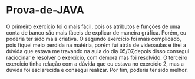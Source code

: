 # Prova-de-JAVA

O primeiro exercício foi o mais fácil, pois os atributos e funções de uma conta de banco são mais fáceis de explicar de maneira gráfica. Porém, eu poderia ter sido mais criativa.
O segundo exercício foi mais complicado, pois fiquei meio perdida na matéria, porém fui atrás de videoaulas e tirei a dúvida que estava me travando na aula do dia 05/07,depois disso consegui raciocinar e resolver o exercício, com demora mas foi resolvido.
O terceiro exercício tinha relação com a dúvida que eu estava no exercício 2, mas a dúvida foi esclarecida e consegui realizar.
Por fim, poderia ter sido melhor.
